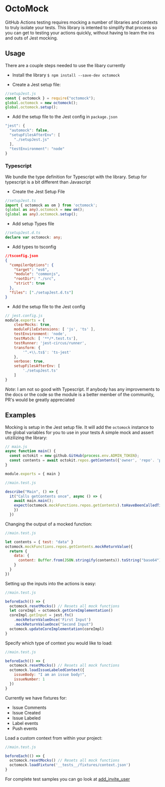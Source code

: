 # OctoMock
GitHub Actions testing requires mocking a number of libraries and contexts to truly isolate your tests. 
This library is intented to simplify that process so you can get to testing your actions quickly, without having to learn the ins and outs of Jest mocking.  

## Usage 

There are a couple steps needed to use the libary currently
* Install the library
 ```$ npm install --save-dev octomock```
 
 * Create a Jest setup file:
 
```javascript
//setupJest.js
const { octomock } = require("octomock");
global.octomock = new octomock();
global.octomock.setup();
```
 
* Add the setup file to the Jest config in `package.json`

```javascript
"jest": {
  "automock": false,
  "setupFilesAfterEnv": [
    "./setupJest.js"
  ],
  "testEnvironment": "node"
}
```

### Typescript
We bundle the type definition for Typescript with the library.  Setup for typescript is a bit different than Javascript
* Create the Jest Setup File

```typescript
//setupJest.ts
import { octomock as om } from 'octomock';
(global as any).octomock = new om();
(global as any).octomock.setup();
```
* Add setup Types file
 
```typescript
//setupJest.d.ts
declare var octomock: any;
```

* Add types to tsconfig

```json
//tsconfig.json
{
  "compilerOptions": {
    "target": "es6",
    "module": "commonjs",
    "rootDir": "./src",
    "strict": true
  },
  "files": ["./setupJest.d.ts"]
}
```

* Add the setup file to the Jest config
```javascript
// jest.config.js
module.exports = {
    clearMocks: true,
    moduleFileExtensions: [ 'js', 'ts' ],
    testEnvironment: 'node',
    testMatch: [ '**/*.test.ts'],
    testRunner: 'jest-circus/runner',
    transform: {
        '^.+\\.ts$': 'ts-jest'
    },
    verbose: true,
    setupFilesAfterEnv: [
        './setupJest.ts'
    ]
}
```
*Note*: I am not so good with Typescript.  If anybody has any improvements to the docs or the code so the module is a better member of the community, PR's would be greatly appreciated

## Examples
Mocking is setup in the Jest setup file.  It will add the `octomock` instance to the global variables for you to use in your tests
A simple mock and assert utizilizing the library:

```javascript
// main.js
async function main() {
  const octokit = new github.GitHub(process.env.ADMIN_TOKEN);
  const contents = await octokit.repos.getContents({'owner', 'repo'. 'path'})
}

module.exports = { main }
```

```javascript
//main.test.js

describe("Main", () => {
  it("Calls getContents once", async () => {
    await main.main();
    expect(octomock.mockFunctions.repos.getContents).toHaveBeenCalledTimes(1);
    })
  })
```


Changing the output of a mocked function:

```javascript
//main.test.js

let contents = { test: "data" }
octomock.mockFunctions.repos.getContents.mockReturnValue({
  return {
    data: {
      content: Buffer.from(JSON.stringify(contents)).toString("base64") 
    }
  }
})
```

Setting up the inputs into the actions is easy:  

```javascript
//main.test.js

beforeEach(() => {
  octomock.resetMocks() // Resets all mock functions
  let coreImpl = octomock.getCoreImplementation()
  coreImpl.getInput = jest.fn()
    .mockReturnValueOnce('First Input')
    .mockReturnValueOnce("Second Input")
  octomock.updateCoreImplementation(coreImpl)
}
```

Specify which type of context you would like to load:  
```javascript
//main.test.js

beforeEach(() => {
  octomock.resetMocks() // Resets all mock functions
  octomock.loadIssueLabeledContext({
    issueBody: "I am an issue body!",
    issueNumber: 1
  })
}
```

Currently we have fixtures for:  
* Issue Comments
* Issue Created
* Issue Labeled
* Label events
* Push events


Load a custom context from within your project:

```javascript
//main.test.js

beforeEach(() => {
  octomock.resetMocks() // Resets all mock functions
  octomock.loadFixture('__tests__/fixtures/context.json')
}
```

For complete test samples you can go look at [add_invite_user](https://github.com/froi/add_invite_user)
